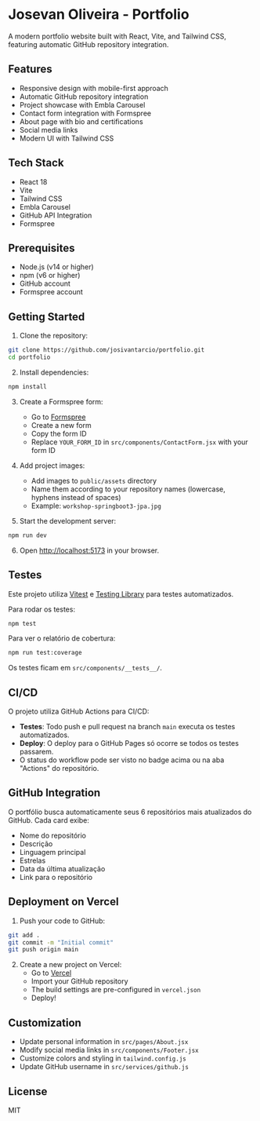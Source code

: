# Josevan Oliveira - Portfolio

A modern portfolio website built with React, Vite, and Tailwind CSS, featuring automatic GitHub repository integration.

## Features

- Responsive design with mobile-first approach
- Automatic GitHub repository integration
- Project showcase with Embla Carousel
- Contact form integration with Formspree
- About page with bio and certifications
- Social media links
- Modern UI with Tailwind CSS

## Tech Stack

- React 18
- Vite
- Tailwind CSS
- Embla Carousel
- GitHub API Integration
- Formspree

## Prerequisites

- Node.js (v14 or higher)
- npm (v6 or higher)
- GitHub account
- Formspree account

## Getting Started

1. Clone the repository:
```bash
git clone https://github.com/josivantarcio/portfolio.git
cd portfolio
```

2. Install dependencies:
```bash
npm install
```

3. Create a Formspree form:
   - Go to [Formspree](https://formspree.io)
   - Create a new form
   - Copy the form ID
   - Replace `YOUR_FORM_ID` in `src/components/ContactForm.jsx` with your form ID

4. Add project images:
   - Add images to `public/assets` directory
   - Name them according to your repository names (lowercase, hyphens instead of spaces)
   - Example: `workshop-springboot3-jpa.jpg`

5. Start the development server:
```bash
npm run dev
```

6. Open [http://localhost:5173](http://localhost:5173) in your browser.

## Testes

Este projeto utiliza [Vitest](https://vitest.dev/) e [Testing Library](https://testing-library.com/) para testes automatizados.

Para rodar os testes:
```bash
npm test
```

Para ver o relatório de cobertura:
```bash
npm run test:coverage
```

Os testes ficam em `src/components/__tests__/`.

## CI/CD

O projeto utiliza GitHub Actions para CI/CD:
- **Testes**: Todo push e pull request na branch `main` executa os testes automatizados.
- **Deploy**: O deploy para o GitHub Pages só ocorre se todos os testes passarem.
- O status do workflow pode ser visto no badge acima ou na aba "Actions" do repositório.

## GitHub Integration

O portfólio busca automaticamente seus 6 repositórios mais atualizados do GitHub. Cada card exibe:
- Nome do repositório
- Descrição
- Linguagem principal
- Estrelas
- Data da última atualização
- Link para o repositório

## Deployment on Vercel

1. Push your code to GitHub:
```bash
git add .
git commit -m "Initial commit"
git push origin main
```

2. Create a new project on Vercel:
   - Go to [Vercel](https://vercel.com)
   - Import your GitHub repository
   - The build settings are pre-configured in `vercel.json`
   - Deploy!

## Customization

- Update personal information in `src/pages/About.jsx`
- Modify social media links in `src/components/Footer.jsx`
- Customize colors and styling in `tailwind.config.js`
- Update GitHub username in `src/services/github.js`

## License

MIT 